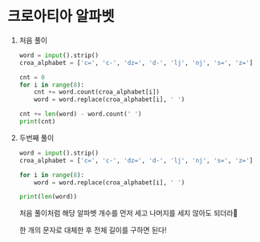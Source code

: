 # 크로아티아 알파벳

1. 처음 풀이

   ```python
   word = input().strip()
   croa_alphabet = ['c=', 'c-', 'dz=', 'd-', 'lj', 'nj', 's=', 'z=']
   
   cnt = 0
   for i in range(8):
       cnt += word.count(croa_alphabet[i])
       word = word.replace(croa_alphabet[i], ' ')
   
   cnt += len(word) - word.count(' ')
   print(cnt)
   
   ```
   
   
   
2. 두번째 풀이

   ```python
   word = input().strip()
   croa_alphabet = ['c=', 'c-', 'dz=', 'd-', 'lj', 'nj', 's=', 'z=']
   
   for i in range(8):
       word = word.replace(croa_alphabet[i], ' ')
   
   print(len(word))
   
   ```
   
   처음 풀이처럼 해당 알파벳 개수를 먼저 세고 나머지를 세지 않아도 되더라👀
   
   한 개의 문자로 대체한 후 전체 길이를 구하면 된다!